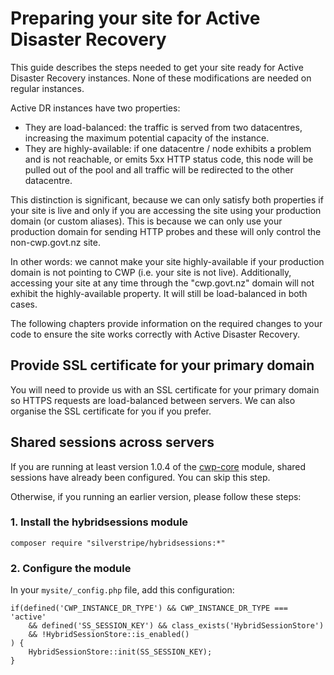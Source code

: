 <!--
title: Preparing your site for Active Disaster Recovery
pagenumber: 12
-->

# Preparing your site for Active Disaster Recovery

This guide describes the steps needed to get your site ready for Active Disaster Recovery instances. None of these
modifications are needed on regular instances.

Active DR instances have two properties:

 * They are load-balanced: the traffic is served from two datacentres, increasing the maximum potential capacity of the
 instance.
 * They are highly-available: if one datacentre / node exhibits a problem and is not reachable, or emits 5xx HTTP status
 code, this node will be pulled out of the pool and all traffic will be redirected to the other datacentre.

This distinction is significant, because we can only satisfy both properties if your site is live and only if you
are accessing the site using your production domain (or custom aliases). This is because we can only use your
production domain for sending HTTP probes and these will only control the non-cwp.govt.nz site.

<div class="warning" markdown='1'>
In other words: we cannot make your site highly-available if your production domain is not pointing to CWP (i.e. your
site is not live).  Additionally, accessing your site at any time through the "cwp.govt.nz" domain will not exhibit the
highly-available property. It will still be load-balanced in both cases.
</div>

The following chapters provide information on the required changes to your code to ensure the site works correctly with
Active Disaster Recovery.

## Provide SSL certificate for your primary domain

You will need to provide us with an SSL certificate for your primary domain so HTTPS requests
are load-balanced between servers. We can also organise the SSL certificate for you if you prefer.

## Shared sessions across servers

If you are running at least version 1.0.4 of the [cwp-core](https://gitlab.cwp.govt.nz/cwp/cwp-core) module, shared
sessions have already been configured. You can skip this step.

Otherwise, if you running an earlier version, please follow these steps:

### 1. Install the hybridsessions module

	composer require "silverstripe/hybridsessions:*"

### 2. Configure the module

In your `mysite/_config.php` file, add this configuration:

	if(defined('CWP_INSTANCE_DR_TYPE') && CWP_INSTANCE_DR_TYPE === 'active'
		&& defined('SS_SESSION_KEY') && class_exists('HybridSessionStore')
		&& !HybridSessionStore::is_enabled()
	) {
		HybridSessionStore::init(SS_SESSION_KEY);
	}
